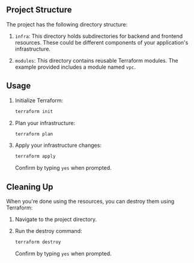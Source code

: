 ## Project Structure

The project has the following directory structure:

   1. `infra`: This directory holds subdirectories for backend and frontend resources. These could be different components of your application's infrastructure.

   2. `modules`: This directory contains reusable Terraform modules. The example provided includes a module named `vpc`.

## Usage


1. Initialize Terraform:

   ```bash
   terraform init
   ```

1. Plan your infrastructure:

   ```bash
   terraform plan
   ```

1. Apply your infrastructure changes:

   ```bash
   terraform apply
   ```

   Confirm by typing `yes` when prompted.

## Cleaning Up

When you're done using the resources, you can destroy them using Terraform:

1. Navigate to the project directory.

2. Run the destroy command:

   ```bash
   terraform destroy
   ```

   Confirm by typing `yes` when prompted.
